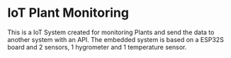 # IoT Plant Monitoring

This is a IoT System created for monitoring Plants and send the data to another system with an API.
The embedded system is based on a ESP32S board and 2 sensors, 1 hygrometer and 1 temperature sensor.
